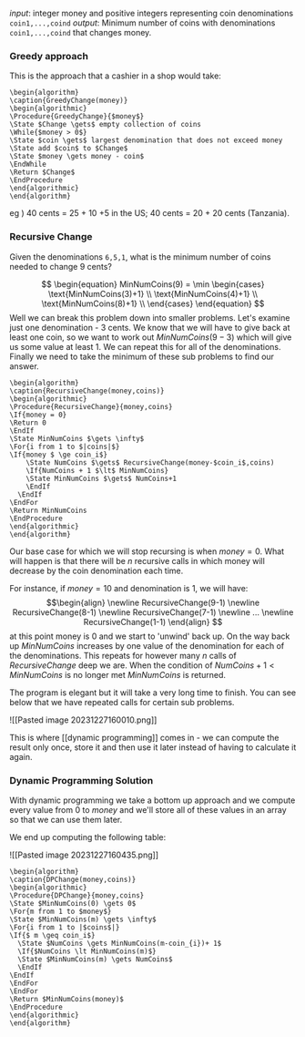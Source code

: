 *input*: integer money and positive integers representing coin denominations `coin1,...,coind`
*output*: Minimum number of coins with denominations `coin1,...,coind` that changes money. 

### Greedy approach 
This is the approach that a cashier in a shop would take: 
```pseudo
\begin{algorithm}
\caption{GreedyChange(money)}
\begin{algorithmic}
\Procedure{GreedyChange}{$money$}
\State $Change \gets$ empty collection of coins
\While{$money > 0$}
\State $coin \gets$ largest denomination that does not exceed money
\State add $coin$ to $Change$
\State $money \gets money - coin$
\EndWhile
\Return $Change$
\EndProcedure
\end{algorithmic}
\end{algorithm}
```
eg ) 40 cents = 25 + 10 +5 in the US; 40 cents = 20 + 20 cents (Tanzania). 

### Recursive Change 

Given the denominations `6,5,1`, what is the minimum number of coins needed to change 9 cents? 

$$
\begin{equation}
MinNumCoins(9) = \min 
\begin{cases}  
\text{MinNumCoins(3)+1} \\
\text{MinNumCoins(4)+1} \\ 
\text{MinNumCoins(8)+1} \\
\end{cases}
\end{equation}
$$
Well we can break this problem down into smaller problems. Let's examine just one denomination - 3 cents. We know that we will have to give back at least one coin, so we want to work out $MinNumCoins(9-3)$ which will give us some value at least 1. We can repeat this for all of the denominations. Finally we need to take the minimum of these sub problems to find our answer. 

```pseudo
\begin{algorithm}
\caption{RecursiveChange(money,coins)}
\begin{algorithmic}
\Procedure{RecursiveChange}{money,coins}
\If{money = 0} 
\Return 0
\EndIf
\State MinNumCoins $\gets \infty$
\For{i from 1 to $|coins|$}
\If{money $ \ge coin_i$}
    \State NumCoins $\gets$ RecursiveChange(money-$coin_i$,coins)
    \If{NumCoins + 1 $\lt$ MinNumCoins}    
    \State MinNumCoins $\gets$ NumCoins+1
    \EndIf        
  \EndIf  
\EndFor
\Return MinNumCoins
\EndProcedure
\end{algorithmic}
\end{algorithm}
```
Our base case for which we will stop recursing is when $money = 0$. What will happen is that there will be $n$ recursive calls in which money will decrease by the coin denomination each time. 

For instance, if $money=10$ and denomination is $1$, we will have:
$$\begin{align}
\newline RecursiveChange(9-1)
\newline RecursiveChange(8-1)
\newline RecursiveChange(7-1)
\newline ...
\newline RecursiveChange(1-1)
\end{align}
$$
at this point money is 0 and we start to 'unwind' back up. On the way back up $MinNumCoins$ increases by one value of the denomination for each of the denominations. This repeats for however many $n$ calls of $RecursiveChange$ deep we are. When the condition of $NumCoins + 1 < MinNumCoins$ is no longer met $MinNumCoins$ is returned.

The program is elegant but it will take a very long time to finish. You can see below that we have repeated calls for certain sub problems. 

![[Pasted image 20231227160010.png]]

This is where [[dynamic programming]] comes in - we can compute the result only once, store it and then use it later instead of having to calculate it again. 

### Dynamic Programming Solution 

With dynamic programming we take a bottom up approach and we compute every value from 0 to $money$ and we'll store all of these values in an array so that we can use them later. 

We end up computing the following table:

![[Pasted image 20231227160435.png]]

```pseudo
\begin{algorithm}
\caption{DPChange(money,coins)}
\begin{algorithmic}
\Procedure{DPChange}{money,coins}
\State $MinNumCoins(0) \gets 0$
\For{m from 1 to $money$}
\State $MinNumCoins(m) \gets \infty$
\For{i from 1 to |$coins$|}
\If{$ m \geq coin_i$}
  \State $NumCoins \gets MinNumCoins(m-coin_{i})+ 1$
  \If{$NumCoins \lt MinNumCoins(m)$} 
  \State $MinNumCoins(m) \gets NumCoins$
  \EndIf
\EndIf
\EndFor
\EndFor
\Return $MinNumCoins(money)$
\EndProcedure
\end{algorithmic}
\end{algorithm}

```
